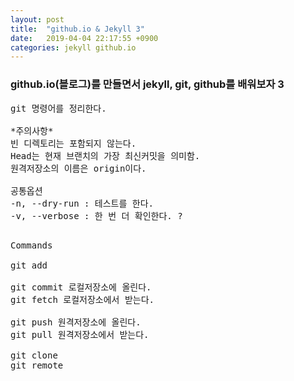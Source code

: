 ```yaml
---
layout: post
title:  "github.io & Jekyll 3"
date:   2019-04-04 22:17:55 +0900
categories: jekyll github.io
---
```


<h3>github.io(블로그)를 만들면서 jekyll, git, github를 배워보자 3</h3>

<pre>
git 명령어를 정리한다.

*주의사항*
빈 디렉토리는 포함되지 않는다.
Head는 현재 브랜치의 가장 최신커밋을 의미함.
원격저장소의 이름은 origin이다.

공통옵션
-n, --dry-run : 테스트를 한다.
-v, --verbose : 한 번 더 확인한다. ?

</pre>
<pre>
Commands

git add

git commit 로컬저장소에 올린다.
git fetch 로컬저장소에서 받는다.

git push 원격저장소에 올린다.
git pull 원격저장소에서 받는다.

git clone
git remote
</pre>